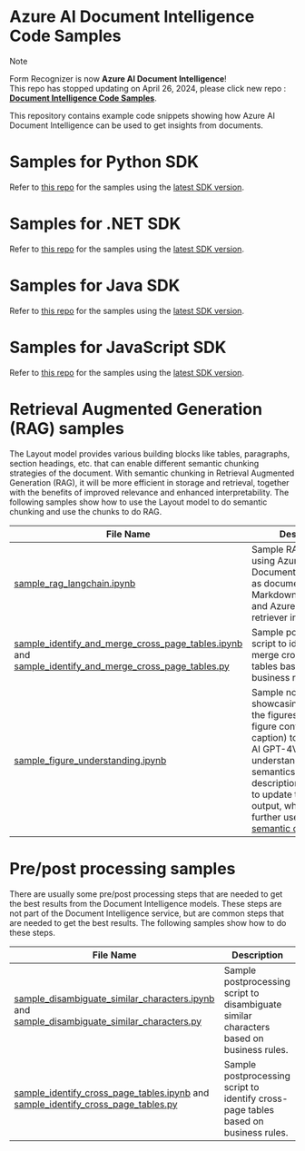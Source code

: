 # Azure AI Document Intelligence Code Samples

> [!NOTE]
> Form Recognizer is now **Azure AI Document Intelligence**!   
 This repo has stopped updating on April 26, 2024, please click new repo : [**Document Intelligence Code Samples**](https://github.com/Azure-Samples/document-intelligence-code-samples/tree/main).

This repository contains example code snippets showing how Azure AI Document Intelligence can be used to get insights from documents.

# Samples for Python SDK
Refer to [this repo](https://github.com/Azure/azure-sdk-for-python/tree/main/sdk/documentintelligence/azure-ai-documentintelligence/samples) for the samples using the [latest SDK version](https://learn.microsoft.com/python/api/overview/azure/ai-documentintelligence-readme?view=azure-python-preview&preserve-view=true).

# Samples for .NET SDK
Refer to [this repo](https://github.com/Azure/azure-sdk-for-net/tree/main/sdk/documentintelligence/Azure.AI.DocumentIntelligence) for the samples using the [latest SDK version](https://learn.microsoft.com/en-us/dotnet/api/azure.ai.documentintelligence?view=azure-dotnet-preview).

# Samples for Java SDK
Refer to [this repo](https://github.com/Azure/azure-sdk-for-java/tree/main/sdk/documentintelligence/azure-ai-documentintelligence) for the samples using the [latest SDK version](https://learn.microsoft.com/java/api/overview/azure/ai-documentintelligence-readme).

# Samples for JavaScript SDK
Refer to [this repo](https://github.com/Azure/azure-sdk-for-js/tree/main/sdk/documentintelligence/ai-document-intelligence-rest) for the samples using the [latest SDK version](https://learn.microsoft.com/javascript/api/overview/azure/ai-document-intelligence-rest-readme).

# Retrieval Augmented Generation (RAG) samples
The Layout model provides various building blocks like tables, paragraphs, section headings, etc. that can enable different semantic chunking strategies of the document. With semantic chunking in Retrieval Augmented Generation (RAG), it will be more efficient in storage and retrieval, together with the benefits of improved relevance and enhanced interpretability. The following samples show how to use the Layout model to do semantic chunking and use the chunks to do RAG.

| File Name | Description |
| --- | --- |
| [sample_rag_langchain.ipynb](Python/sample_rag_langchain.ipynb) | Sample RAG notebook using Azure AI Document Intelligence as document loader, MarkdownHeaderSplitter and Azure AI Search as retriever in Langchain |
| [sample_identify_and_merge_cross_page_tables.ipynb](Python/sample_identify_and_merge_cross_page_tables.ipynb) and [sample_identify_and_merge_cross_page_tables.py](Python/sample_identify_and_merge_cross_page_tables.py) | Sample postprocessing script to identify and merge cross-page tables based on business rules. |
| [sample_figure_understanding.ipynb](Python/sample_figure_understanding.ipynb) | Sample notebook showcasing how to crop the figures and send figure content (with its caption) to Azure Open AI GPT-4V model to understand the semantics. The figure description will be used to update the markdown output, which can be further used for [semantic chunking](https://aka.ms/doc-gen-ai). |



# Pre/post processing samples
There are usually some pre/post processing steps that are needed to get the best results from the Document Intelligence models. These steps are not part of the Document Intelligence service, but are common steps that are needed to get the best results. The following samples show how to do these steps.

| File Name | Description |
| --- | --- |
| [sample_disambiguate_similar_characters.ipynb](Python/sample_disambiguate_similar_characters.ipynb) and [sample_disambiguate_similar_characters.py](Python/sample_disambiguate_similar_characters.py) | Sample postprocessing script to disambiguate similar characters based on business rules. |
| [sample_identify_cross_page_tables.ipynb](Python/sample_identify_cross_page_tables.ipynb) and [sample_identify_cross_page_tables.py](Python/sample_identify_cross_page_tables.py) | Sample postprocessing script to identify cross-page tables based on business rules. |
